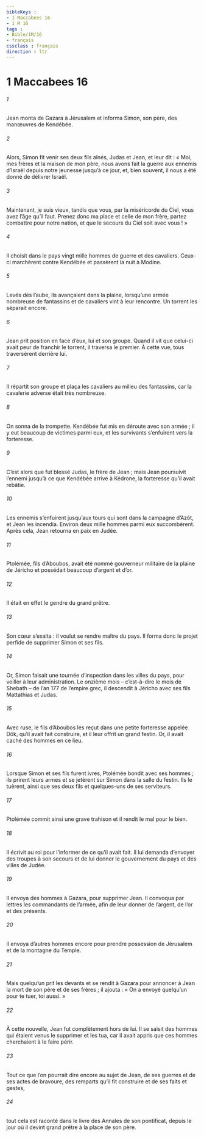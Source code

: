 ```yaml
---
bibleKeys : 
- 1 Maccabees 16
- 1 M 16
tags : 
- Bible/1M/16
- français
cssclass : français
direction : ltr
---
```


# 1 Maccabees 16

###### 1
Jean monta de Gazara à Jérusalem et informa Simon, son père, des manœuvres de Kendébée.
###### 2
Alors, Simon fit venir ses deux fils aînés, Judas et Jean, et leur dit : « Moi, mes frères et la maison de mon père, nous avons fait la guerre aux ennemis d’Israël depuis notre jeunesse jusqu’à ce jour, et, bien souvent, il nous a été donné de délivrer Israël.
###### 3
Maintenant, je suis vieux, tandis que vous, par la miséricorde du Ciel, vous avez l’âge qu’il faut. Prenez donc ma place et celle de mon frère, partez combattre pour notre nation, et que le secours du Ciel soit avec vous ! »
###### 4
Il choisit dans le pays vingt mille hommes de guerre et des cavaliers. Ceux-ci marchèrent contre Kendébée et passèrent la nuit à Modine.
###### 5
Levés dès l’aube, ils avançaient dans la plaine, lorsqu’une armée nombreuse de fantassins et de cavaliers vint à leur rencontre. Un torrent les séparait encore.
###### 6
Jean prit position en face d’eux, lui et son groupe. Quand il vit que celui-ci avait peur de franchir le torrent, il traversa le premier. À cette vue, tous traversèrent derrière lui.
###### 7
Il répartit son groupe et plaça les cavaliers au milieu des fantassins, car la cavalerie adverse était très nombreuse.
###### 8
On sonna de la trompette. Kendébée fut mis en déroute avec son armée ; il y eut beaucoup de victimes parmi eux, et les survivants s’enfuirent vers la forteresse.
###### 9
C’est alors que fut blessé Judas, le frère de Jean ; mais Jean poursuivit l’ennemi jusqu’à ce que Kendébée arrive à Kédrone, la forteresse qu’il avait rebâtie.
###### 10
Les ennemis s’enfuirent jusqu’aux tours qui sont dans la campagne d’Azôt, et Jean les incendia. Environ deux mille hommes parmi eux succombèrent. Après cela, Jean retourna en paix en Judée.
###### 11
Ptolémée, fils d’Aboubos, avait été nommé gouverneur militaire de la plaine de Jéricho et possédait beaucoup d’argent et d’or.
###### 12
Il était en effet le gendre du grand prêtre.
###### 13
Son cœur s’exalta : il voulut se rendre maître du pays. Il forma donc le projet perfide de supprimer Simon et ses fils.
###### 14
Or, Simon faisait une tournée d’inspection dans les villes du pays, pour veiller à leur administration. Le onzième mois – c’est-à-dire le mois de Shebath – de l’an 177 de l’empire grec, il descendit à Jéricho avec ses fils Mattathias et Judas.
###### 15
Avec ruse, le fils d’Aboubos les reçut dans une petite forteresse appelée Dôk, qu’il avait fait construire, et il leur offrit un grand festin. Or, il avait caché des hommes en ce lieu.
###### 16
Lorsque Simon et ses fils furent ivres, Ptolémée bondit avec ses hommes ; ils prirent leurs armes et se jetèrent sur Simon dans la salle du festin. Ils le tuèrent, ainsi que ses deux fils et quelques-uns de ses serviteurs.
###### 17
Ptolémée commit ainsi une grave trahison et il rendit le mal pour le bien.
###### 18
Il écrivit au roi pour l’informer de ce qu’il avait fait. Il lui demanda d’envoyer des troupes à son secours et de lui donner le gouvernement du pays et des villes de Judée.
###### 19
Il envoya des hommes à Gazara, pour supprimer Jean. Il convoqua par lettres les commandants de l’armée, afin de leur donner de l’argent, de l’or et des présents.
###### 20
Il envoya d’autres hommes encore pour prendre possession de Jérusalem et de la montagne du Temple.
###### 21
Mais quelqu’un prit les devants et se rendit à Gazara pour annoncer à Jean la mort de son père et de ses frères ; il ajouta : « On a envoyé quelqu’un pour te tuer, toi aussi. »
###### 22
À cette nouvelle, Jean fut complètement hors de lui. Il se saisit des hommes qui étaient venus le supprimer et les tua, car il avait appris que ces hommes cherchaient à le faire périr.
###### 23
Tout ce que l’on pourrait dire encore au sujet de Jean, de ses guerres et de ses actes de bravoure, des remparts qu’il fit construire et de ses faits et gestes,
###### 24
tout cela est raconté dans le livre des Annales de son pontificat, depuis le jour où il devint grand prêtre à la place de son père.
